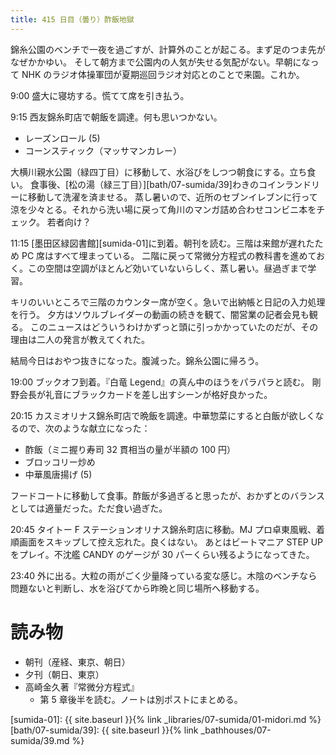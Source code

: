 ```yaml
---
title: 415 日目（曇り）酢飯地獄
---
```


錦糸公園のベンチで一夜を過ごすが、計算外のことが起こる。まず足のつま先がなぜかかゆい。
そして朝方まで公園内の人気が失せる気配がない。早朝になって NHK のラジオ体操軍団が夏期巡回ラジオ対応とのことで来園。これか。

9:00 盛大に寝坊する。慌てて席を引き払う。

9:15 西友錦糸町店で朝飯を調達。何も思いつかない。

* レーズンロール (5)
* コーンスティック（マッサマンカレー）

大横川親水公園（緑四丁目）に移動して、水浴びをしつつ朝食にする。立ち食い。
食事後、[松の湯（緑三丁目）][bath/07-sumida/39]わきのコインランドリーに移動して洗濯を済ませる。
蒸し暑いので、近所のセブンイレブンに行って涼を少々とる。それから洗い場に戻って角川のマンガ詰め合わせコンビニ本をチェック。
若者向け？

11:15 [墨田区緑図書館][sumida-01]に到着。朝刊を読む。三階は来館が遅れたため PC 席はすべて埋まっている。
二階に戻って常微分方程式の教科書を進めておく。この空間は空調がほとんど効いていないらしく、蒸し暑い。昼過ぎまで学習。

キリのいいところで三階のカウンター席が空く。急いで出納帳と日記の入力処理を行う。
夕方はソウルブレイダーの動画の続きを観て、闇営業の記者会見も観る。
このニュースはどういうわけかずっと頭に引っかかっていたのだが、その理由は二人の発言が教えてくれた。

結局今日はおやつ抜きになった。腹減った。錦糸公園に帰ろう。

19:00 ブックオフ到着。『白竜 Legend』の真ん中のほうをパラパラと読む。
剛野会長が礼音にブラックカードを差し出すシーンが格好良かった。

20:15 カスミオリナス錦糸町店で晩飯を調達。中華惣菜にすると白飯が欲しくなるので、次のような献立になった：

* 酢飯（ミニ握り寿司 32 貫相当の量が半額の 100 円）
* ブロッコリー炒め
* 中華風唐揚げ (5)

フードコートに移動して食事。酢飯が多過ぎると思ったが、おかずとのバランスとしては適量だった。ただ食い過ぎた。

20:45 タイトー F ステーションオリナス錦糸町店に移動。MJ プロ卓東風戦、着順画面をスキップして控え忘れた。良くはない。
あとはビートマニア STEP UP をプレイ。不沈艦 CANDY のゲージが 30 パーくらい残るようになってきた。

23:40 外に出る。大粒の雨がごく少量降っている変な感じ。木陰のベンチなら問題ないと判断し、水を浴びてから昨晩と同じ場所へ移動する。

# 読み物

* 朝刊（産経、東京、朝日）
* 夕刊（朝日、東京）
* 高崎金久著『常微分方程式』
  * 第 5 章後半を読む。ノートは別ポストにまとめる。

[sumida-01]: {{ site.baseurl }}{% link _libraries/07-sumida/01-midori.md %}
[bath/07-sumida/39]: {{ site.baseurl }}{% link _bathhouses/07-sumida/39.md %}
